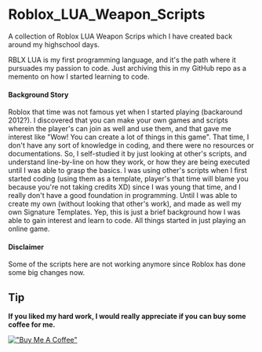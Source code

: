 # Roblox_LUA_Weapon_Scripts
A collection of Roblox LUA Weapon Scrips which I have created back around my highschool days.

RBLX LUA is my first programming language, and it's the path where it pursuades my passion to code. Just archiving this in my GitHub repo as a memento on how I started learning to code.

#### Background Story
Roblox that time was not famous yet when I started playing (backaround 2012?). I discovered that you can make your own games and scripts wherein the player's can join as well and use them, and that gave me interest like "Wow! You can create a lot of things in this game". That time, I don't have any sort of knowledge in coding, and there were no resources or documentations. So, I self-studied it by just looking at other's scripts, and understand line-by-line on how they work, or how they are being executed until I was able to grasp the basics. I was using other's scripts when I first started coding (using them as a template, player's that time will blame you because you're not taking credits XD) since I was young that time, and I really don't have a good foundation in programming. Until I was able to create my own (without looking that other's work), and made as well my own Signature Templates. Yep, this is just a brief background how I was able to gain interest and learn to code. All things started in just playing an online game.

#### Disclaimer
Some of the scripts here are not working anymore since Roblox has done some big changes now.

## Tip
**If you liked my hard work, I would really appreciate if you can buy some coffee for me.**

[!["Buy Me A Coffee"](https://www.buymeacoffee.com/assets/img/custom_images/orange_img.png)](https://www.buymeacoffee.com/frosteen)